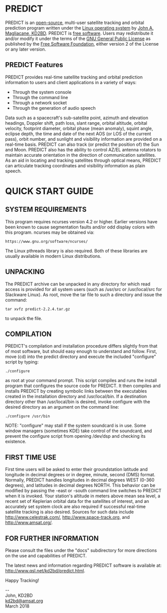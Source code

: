 
PREDICT
=======

PREDICT is an [open-source](http://www.opensource.org/), multi-user satellite
tracking and orbital prediction program written under the [Linux operating
system](https://qsl.net/kd2bd/linux.html) by [John A. Magliacane,
KD2BD](https://qsl.net/kd2bd/index.html).  PREDICT is [free
software](https://www.gnu.org/philosophy/free-sw.html).  Users may redistribute
it and/or modify it under the terms of the [GNU General Public
License](https://www.gnu.org/licenses/gpl.html) as published by the [Free
Software Foundation](https://www.fsf.org/), either version 2 of the License or
any later version.


PREDICT Features
----------------
PREDICT provides real-time satellite tracking and orbital prediction information
to users and client applications in a variety of ways:

*	Through the system console
*	Through the command line
*	Through a network socket
*	Through the generation of audio speech

Data such as a spacecraft's sub-satellite point, azimuth and elevation headings,
Doppler shift, path loss, slant range, orbital altitude, orbital velocity,
footprint diameter, orbital phase (mean anomaly), squint angle, eclipse depth,
the time and date of the next AOS (or LOS of the current pass), orbit number,
and sunlight and visibility information are provided on a real-time basis.
PREDICT can also track (or predict the position of) the Sun and Moon.  PREDICT
also has the ability to control AZ/EL antenna rotators to maintain accurate
orientation in the direction of communication satellites.  As an aid in locating
and tracking satellites through optical means, PREDICT can articulate tracking
coordinates and visibility information as plain speech.


QUICK START GUIDE
=========================

SYSTEM REQUIREMENTS
-------------------
This program requires ncurses version 4.2 or higher.  Earlier versions have
been known to cause segmentation faults and/or odd display colors with this
program.  ncurses may be obtained via:

	https://www.gnu.org/software/ncurses/


The Linux pthreads library is also required.  Both of these libraries are
usually available in modern Linux distributions.


UNPACKING
---------
The PREDICT archive can be unpacked in any directory for which read access
is provided for all system users (such as /usr/src or /usr/local/src for
Slackware Linux).  As root, move the tar file to such a directory and
issue the command:

	tar xvfz predict-2.2.4.tar.gz

to unpack the file.


COMPILATION
-----------
PREDICT's compilation and installation procedure differs slightly from
that of most software, but should easy enough to understand and follow.
First, move (cd) into the predict directory and execute the included
"configure" script by typing:

	./configure

as root at your command prompt.  This script compiles and runs the install
program that configures the source code for PREDICT.  It then compiles and
installs PREDICT by creating symbolic links between the executables created
in the installation directory and /usr/local/bin.  If a destination directory
other than /usr/local/bin is desired, invoke configure with the desired
directory as an argument on the command line:

	./configure /usr/bin

NOTE: "configure" may stall if the system soundcard is in use.  Some
window managers (sometimes KDE) take control of the soundcard, and prevent
the configure script from opening /dev/dsp and checking its existence.


FIRST TIME USE
--------------
First time users will be asked to enter their groundstation latitude and
longitude in decimal degrees or in degree, minute, second (DMS) format.
Normally, PREDICT handles longitudes in decimal degrees WEST (0-360
degrees), and latitudes in decimal degrees NORTH.  This behavior can be
modified by passing the -east or -south command line switches to PREDICT
when it is invoked.  Your station's altitude in meters above mean sea
level, a recent set of Keplerian orbital data for the satellites of
interest, and an accurately set system clock are also required if
successful real-time satellite tracking is also desired.  Sources
for such data include http://www.celestrak.com/,
http://www.space-track.org, and http://www.amsat.org/.


FOR FURTHER INFORMATION
-----------------------
Please consult the files under the "docs" subdirectory for more
directions on the use and capabilities of PREDICT.

The latest news and information regarding PREDICT software is
available at: http://www.qsl.net/kd2bd/predict.html.


Happy Tracking!

--  
John, KD2BD  
kd2bd@amsat.org  
March 2018
